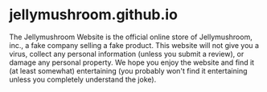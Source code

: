 # jellymushroom.github.io
The Jellymushroom Website is the official online store of Jellymushroom, inc., a fake company selling a fake product.
This website will not give you a virus, collect any personal information (unless you submit a review), or damage any personal property.
We hope you enjoy the website and find it (at least somewhat) entertaining (you probably won't find it entertaining unless you completely understand the joke).
